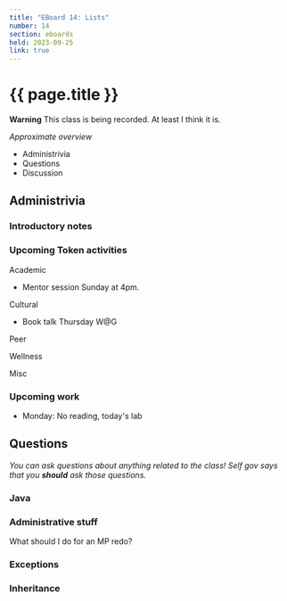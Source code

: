 ```yaml
---
title: "EBoard 14: Lists"
number: 14
section: eboards
held: 2023-09-25
link: true
---
```

# {{ page.title }}

**Warning** This class is being recorded.  At least I think it is.

_Approximate overview_

* Administrivia
* Questions
* Discussion

Administrivia
-------------

### Introductory notes

### Upcoming Token activities

Academic

* Mentor session Sunday at 4pm.

Cultural

* Book talk Thursday W@G

Peer

Wellness

Misc

### Upcoming work

* Monday: No reading, today's lab

Questions
---------

_You can ask questions about anything related to the class!  Self gov
says that you **should** ask those questions._

### Java

### Administrative stuff

What should I do for an MP redo?

### Exceptions

### Inheritance
